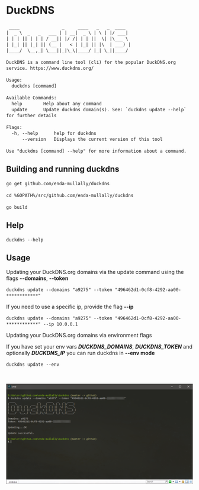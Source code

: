 # DuckDNS #

```shell
 ____                _     ____   _   _  ____
|  _ \  _   _   ___ | | __|  _ \ | \ | |/ ___|
| | | || | | | / __|| |/ /| | | ||  \| |\___ \
| |_| || |_| || (__ |   < | |_| || |\  | ___) |
|____/  \__,_| \___||_|\_\|____/ |_| \_||____/

DuckDNS is a command line tool (cli) for the popular DuckDNS.org service. https://www.duckdns.org/

Usage:
  duckdns [command]

Available Commands:
  help        Help about any command
  update      Update duckdns domain(s). See: `duckdns update --help` for further details

Flags:
  -h, --help      help for duckdns
      --version   Displays the current version of this tool

Use "duckdns [command] --help" for more information about a command.

```

## Building and running duckdns ##

```shell
go get github.com/enda-mullally/duckdns
        
cd %GOPATH%/src/github.com/enda-mullally/duckdns
    
go build
```

## Help

```shell
duckdns --help
```

## Usage

Updating your DuckDNS.org domains via the update command using the flags **--domains**, **--token**

```shell
duckdns update --domains "a9275" --token "496462d1-0cf8-4292-aa00-************"
```

If you need to use a specific ip, provide the flag **--ip**
<br />

```shell
duckdns update --domains "a9275" --token "496462d1-0cf8-4292-aa00-************" --ip 10.0.0.1
```
Updating your DuckDNS.org domains via environment flags

If you have set your env vars ***DUCKDNS_DOMAINS***, ***DUCKDNS_TOKEN*** and optionally ***DUCKDNS_IP*** you can run duckdns in **--env mode**
<br />

```shell
duckdns update --env
```
<br />

![Screenshot](/screenshots/Scr01.png)